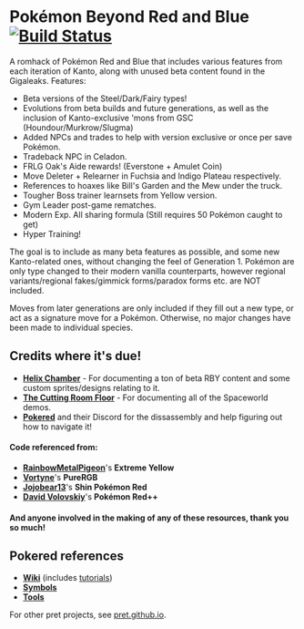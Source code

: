 # Pokémon Beyond Red and Blue [![Build Status][ci-badge]][ci]

A romhack of Pokémon Red and Blue that includes various features from each iteration of Kanto, along with unused beta content found in the Gigaleaks.
Features:
- Beta versions of the Steel/Dark/Fairy types!
- Evolutions from beta builds and future generations, as well as the inclusion of Kanto-exclusive 'mons from GSC (Houndour/Murkrow/Slugma)
- Added NPCs and trades to help with version exclusive or once per save Pokémon.
- Tradeback NPC in Celadon.
- FRLG Oak's Aide rewards! (Everstone + Amulet Coin)
- Move Deleter + Relearner in Fuchsia and Indigo Plateau respectively.
- References to hoaxes like Bill's Garden and the Mew under the truck.
- Tougher Boss trainer learnsets from Yellow version.
- Gym Leader post-game rematches.
- Modern Exp. All sharing formula (Still requires 50 Pokémon caught to get)
- Hyper Training!

The goal is to include as many beta features as possible, and some new Kanto-related ones, without changing the feel of Generation 1.
Pokémon are only type changed to their modern vanilla counterparts, however regional variants/regional fakes/gimmick forms/paradox forms etc. are NOT included.

Moves from later generations are only included if they fill out a new type, or act as a signature move for a Pokémon. Otherwise, no major changes have been made to individual species.

## Credits where it's due!
- [**Helix Chamber**](https://helixchamber.com) - For documenting a ton of beta RBY content and some custom sprites/designs relating to it.
- [**The Cutting Room Floor**](https://tcrf.net/The_Cutting_Room_Floor/) - For documenting all of the Spaceworld demos.
- [**Pokered**](https://github.com/pret/pokered) and their Discord for the dissassembly and help figuring out how to navigate it!
#### Code referenced from:
- [**RainbowMetalPigeon**](https://github.com/RainbowMetalPigeon/ExtremeYellow)'s **Extreme Yellow**
- [**Vortyne**](https://github.com/Vortyne/pureRGB)'s **PureRGB**
- [**Jojobear13**](https://github.com/jojobear13/shinpokered)'s **Shin Pokémon Red**
- [**David Volovskiy**](https://gitlab.com/devolov/rpp_v3_fork)'s **Pokémon Red++**
#### And anyone involved in the making of any of these resources, thank you so much!
  
## Pokered references

- [**Wiki**][wiki] (includes [tutorials][tutorials])
- [**Symbols**][symbols]
- [**Tools**][tools]

For other pret projects, see [pret.github.io](https://pret.github.io/).

[wiki]: https://github.com/pret/pokered/wiki
[tutorials]: https://github.com/pret/pokered/wiki/Tutorials
[symbols]: https://github.com/pret/pokered/tree/symbols
[tools]: https://github.com/pret/gb-asm-tools
[ci]: https://github.com/pret/pokered/actions
[ci-badge]: https://github.com/pret/pokered/actions/workflows/main.yml/badge.svg
